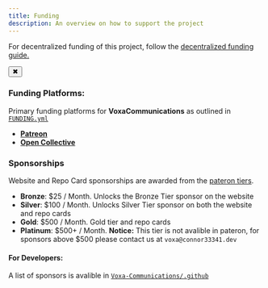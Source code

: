 ```yaml
---
title: Funding
description: An overview on how to support the project
---
```


<!-- MessageBox -->
<div id="messageBox" class="floating-message-box">
  <p>
    For decentralized funding of this project, follow the 
    <a href="/general/decentralized-funding" target="_blank" rel="noopener noreferrer">
      decentralized funding guide.
    </a> 
  </p>
  <button class="close-messagebox" aria-label="Close message">✖</button>
</div>

### Funding Platforms:
Primary funding platforms for **VoxaCommunications** as outlined in [`FUNDING.yml`](https://github.com/Voxa-Communications/VoxaCommunications-NetNode/blob/dev/.github/FUNDING.yml)

- [**Patreon**]()
- [**Open Collective**]()

### Sponsorships
Website and Repo Card sponsorships are awarded from the [pateron tiers](https://www.patreon.com/c/voxacommunications/membership).

- **Bronze**: $25 / Month. Unlocks the Bronze Tier sponsor on the website
- **Silver**: $100 / Month. Unlocks Silver Tier sponsor on both the website and repo cards
- **Gold**: $500 / Month. Gold tier and repo cards
- **Platinum**: $500+ / Month. **Notice:** This tier is not avalible in pateron, for sponsors above $500 please contact us at `voxa@connor33341.dev`

#### For Developers:
A list of sponsors is avalible in [`Voxa-Communications/.github`](https://github.com/Voxa-Communications/.github/blob/main/static/sponsors.json)